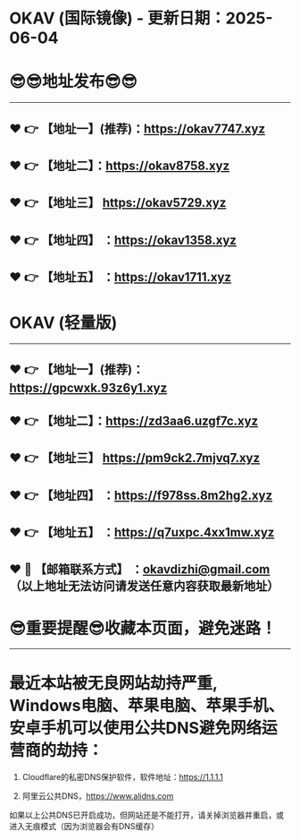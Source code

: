 # OKAV (国际镜像) - 更新日期：2025-06-04
:sunglasses::sunglasses:地址发布:sunglasses::sunglasses:
==
------
:heart: :point_right: 【地址一】(推荐)：https://okav7747.xyz
------
:heart: :point_right: 【地址二】：https://okav8758.xyz
------
:heart: :point_right: 【地址三】 https://okav5729.xyz
-----
:heart: :point_right: 【地址四】 ：https://okav1358.xyz
------
:heart: :point_right: 【地址五】 ：https://okav1711.xyz
------
# OKAV (轻量版)
------
:heart: :point_right: 【地址一】(推荐)：https://gpcwxk.93z6y1.xyz
------
:heart: :point_right: 【地址二】：https://zd3aa6.uzgf7c.xyz
------
:heart: :point_right: 【地址三】 https://pm9ck2.7mjvq7.xyz
-----
:heart: :point_right: 【地址四】 ：https://f978ss.8m2hg2.xyz
------
:heart: :point_right: 【地址五】 ：https://q7uxpc.4xx1mw.xyz
------------
:heart: :e-mail: 【邮箱联系方式】 ：okavdizhi@gmail.com （以上地址无法访问请发送任意内容获取最新地址）
------
:sunglasses:重要提醒:sunglasses:收藏本页面，避免迷路！
==
------
最近本站被无良网站劫持严重, Windows电脑、苹果电脑、苹果手机、安卓手机可以使用公共DNS避免网络运营商的劫持：
==

1. Cloudflare的私密DNS保护软件，软件地址：https://1.1.1.1

2. 阿里云公共DNS，https://www.alidns.com

如果以上公共DNS已开启成功，但网站还是不能打开，请关掉浏览器并重启，或进入无痕模式（因为浏览器会有DNS缓存）
